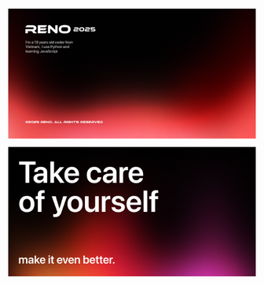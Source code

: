 <p align="center">
  <img src="https://raw.githubusercontent.com/longstock/longstock/refs/heads/main/assets/banner1x.png" alt="Reno-banner"/>
</p>
<p align="center">
  <img src="https://raw.githubusercontent.com/longstock/longstock/refs/heads/main/assets/takecare.png" alt="take-care-of-yourself"/>
</p>
